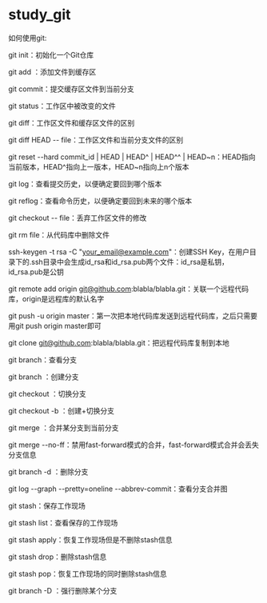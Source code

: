 # study_git
如何使用git:

git init：初始化一个Git仓库

git add <file>：添加文件到缓存区

git commit：提交缓存区文件到当前分支

git status：工作区中被改变的文件

git diff：工作区文件和缓存区文件的区别

git diff HEAD -- file：工作区文件和当前分支文件的区别

git reset --hard commit_id | HEAD | HEAD^ | HEAD^^ | HEAD~n：HEAD指向当前版本，HEAD^指向上一版本，HEAD~n指向上n个版本

git log：查看提交历史，以便确定要回到哪个版本

git reflog：查看命令历史，以便确定要回到未来的哪个版本

git checkout -- file：丢弃工作区文件的修改

git rm file：从代码库中删除文件

ssh-keygen -t rsa -C "your_email@example.com"：创建SSH Key，在用户目录下的.ssh目录中会生成id_rsa和id_rsa.pub两个文件：id_rsa是私钥，id_rsa.pub是公钥

git remote add origin git@github.com:blabla/blabla.git：关联一个远程代码库，origin是远程库的默认名字

git push -u origin master：第一次把本地代码库发送到远程代码库，之后只需要用git push origin master即可

git clone git@github.com:blabla/blabla.git：把远程代码库复制到本地

git branch：查看分支

git branch <name>：创建分支

git checkout <name>：切换分支

git checkout -b <name>：创建+切换分支

git merge <name>：合并某分支到当前分支

git merge --no-ff：禁用fast-forward模式的合并，fast-forward模式合并会丢失分支信息

git branch -d <name>：删除分支

git log --graph --pretty=oneline --abbrev-commit：查看分支合并图

git stash：保存工作现场

git stash list：查看保存的工作现场

git stash apply：恢复工作现场但是不删除stash信息

git stash drop：删除stash信息

git stash pop：恢复工作现场的同时删除stash信息

git branch -D <name>：强行删除某个分支
